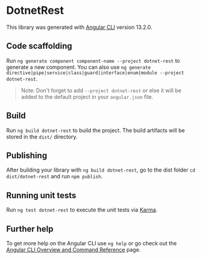 # DotnetRest

This library was generated with [Angular CLI](https://github.com/angular/angular-cli) version 13.2.0.

## Code scaffolding

Run `ng generate component component-name --project dotnet-rest` to generate a new component. You can also use `ng generate directive|pipe|service|class|guard|interface|enum|module --project dotnet-rest`.
> Note: Don't forget to add `--project dotnet-rest` or else it will be added to the default project in your `angular.json` file. 

## Build

Run `ng build dotnet-rest` to build the project. The build artifacts will be stored in the `dist/` directory.

## Publishing

After building your library with `ng build dotnet-rest`, go to the dist folder `cd dist/dotnet-rest` and run `npm publish`.

## Running unit tests

Run `ng test dotnet-rest` to execute the unit tests via [Karma](https://karma-runner.github.io).

## Further help

To get more help on the Angular CLI use `ng help` or go check out the [Angular CLI Overview and Command Reference](https://angular.io/cli) page.
